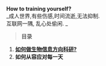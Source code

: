 **How to training yourself?**  
_成人世界,有些伤感,时间流逝,无法抑制.  
互联网一隅, 乱心处偷闲.  _

>  **目录**
1. [**如何做生物信息方向科研?**](https://whve.github.io/Bioinformatics/)  
1. **如何从容应对每一天**

